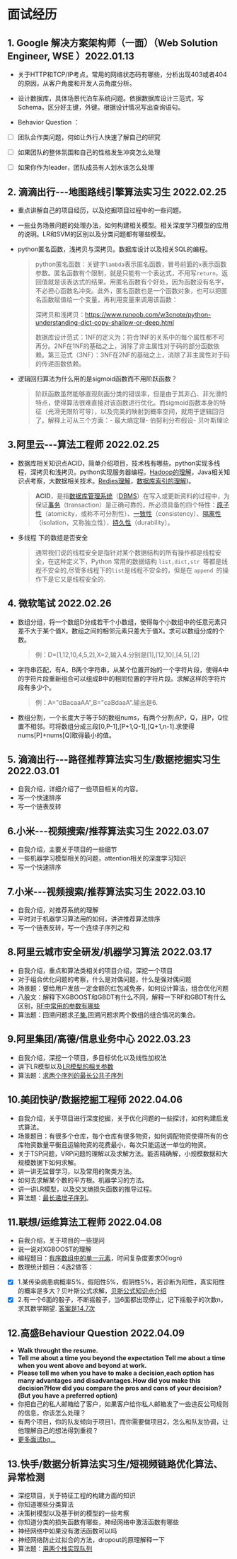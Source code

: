 # 面试经历

## 1. Google 解决方案架构师（一面）（Web Solution Engineer, WSE ）2022.01.13

- 关于HTTP和TCP/IP考点，常用的网络状态码有哪些，分析出现403或者404的原因，从客户角度和开发人员角度分析。

- 设计数据库，具体场景代泊车系统问题。依据数据库设计三范式，写Schema，区分好主键，外键。根据设计情况写出查询语句。

- Behavior Question ：

- [ ] 团队合作类问题，何如让外行人快速了解自己的研究
- [ ] 如果团队的整体氛围和自己的性格发生冲突怎么处理
- [ ] 如果你作为leader，团队成员有人划水该怎么处理



## 2. 滴滴出行---地图路线引擎算法实习生 2022.02.25

- 重点讲解自己的项目经历，以及挖掘项目过程中的一些问题。

- 一些业务场景问题的处理办法，如何构建相关模型。相关深度学习模型的应用的说明。LR和SVM的区别以及分类问题都有哪些模型。

- python匿名函数，浅拷贝与深拷贝。数据库设计以及相关SQL的编程。

	> python匿名函数：关键字`lambda`表示匿名函数，冒号前面的`x`表示函数参数。匿名函数有个限制，就是只能有一个表达式，不用写`return`，返回值就是该表达式的结果。用匿名函数有个好处，因为函数没有名字，不必担心函数名冲突。此外，匿名函数也是一个函数对象，也可以把匿名函数赋值给一个变量，再利用变量来调用该函数：
	>
	> 深拷贝和浅拷贝：https://www.runoob.com/w3cnote/python-understanding-dict-copy-shallow-or-deep.html
	>
	> 数据库设计范式：1NF的定义为：符合1NF的关系中的每个属性都不可再分。2NF在1NF的基础之上，消除了非主属性对于码的部分函数依赖。第三范式（3NF）：3NF在2NF的基础之上，消除了非主属性对于码的传递函数依赖。

- 逻辑回归算法为什么用的是sigmoid函数而不用阶跃函数？

	> 阶跃函数虽然能够直观刻画分类的错误率，但是由于其非凸、非光滑的特点，使得算法很难直接对该函数进行优化。而sigmoid函数本身的特征（光滑无限阶可导），以及完美的映射到概率空间，就用于逻辑回归了。解释上可从三个方面：- 最大熵定理- 伯努利分布假设- 贝叶斯理论 

## 3.阿里云---算法工程师 2022.02.25

- 数据库相关知识点ACID，简单介绍项目，技术栈有哪些。python实现多线程，深拷贝和浅拷贝。python实现服务器编程。[Hadoop的理解](https://blog.csdn.net/u010554735/article/details/39691229)，Java相关知识点考察，大数据相关技术。[Redies理解](https://ld246.com/article/1573459406852)，[数据库索引的理解](./数据库索引.md))。

	> **ACID**，是指[数据库管理系统](https://baike.baidu.com/item/数据库管理系统)（[DBMS](https://baike.baidu.com/item/DBMS)）在写入或更新资料的过程中，为保证[事务](https://baike.baidu.com/item/事务)（transaction）是正确可靠的，所必须具备的四个特性：[原子性](https://baike.baidu.com/item/原子性)（atomicity，或称不可分割性）、[一致性](https://baike.baidu.com/item/一致性)（consistency）、[隔离性](https://baike.baidu.com/item/隔离性)（isolation，又称独立性）、[持久性](https://baike.baidu.com/item/持久性)（durability）。

- 多线程 下的数组是否安全

	> 通常我们说的线程安全是指针对某个数据结构的所有操作都是线程安全，在这种定义下，Python 常用的数据结构 `list,dict,str `等都是线程不安全的,尽管多线程下的` list `是线程不安全的，但是在 `append `的操作下是它又是线程安全的.

## 4. 微软笔试  2022.02.26

- 数组分组，将一个数组D分成若干个小数组，使得每个小数组中的任意元素只差不大于某个值X，数组之间的相邻元素只差大于值X。求可以数组分成的个数。

	> 例：D=[1,12,10,4,5,2],X=2,输入4.分别是[1],[12,10],[4,5],[2]

- 字符串匹配，有A，B两个字符串，从某个位置开始的一个字符片段，使得A中的字符片段重新组合可以组成B中的相同位置的字符片段。求解这样的字符片段有多少个。

	> 例：A="dBacaaAA",B="caBdaaA".输出是6.

- 数组分割，一个长度大于等于5的数组nums，有两个分割点P，Q，且P，Q位置不相邻。可将数组分成三段[0,P-1],[P+1,Q-1],[Q+1,n-1].求使得nums[P]+nums[Q]取得最小的值。

## 5. 滴滴出行---路径推荐算法实习生/数据挖掘实习生  2022.03.01

- 自我介绍，详细介绍了一些项目相关的内容。
- 写一个快速排序
- 写一个链表反转

## 6.小米---视频搜索/推荐算法实习生 2022.03.07

- 自我介绍，主要关于项目的一些细节
- 一些机器学习模型相关的问题，attention相关的深度学习知识
- 写一个快速排序

## 7.小米---视频搜索/推荐算法实习生 2022.03.10

- 自我介绍，对推荐系统的理解
- 平时对于机器学习算法用的如何，讲讲推荐算法排序
- 写一个链表反转，写一个连续子序列之和

## 8.阿里云城市安全研发/机器学习算法 2022.03.17

- 自我介绍，重点和算法类相关的项目介绍，深挖一个项目
- 对于组合优化问题的考察，什么是对偶问题，什么是强对偶问题
- 场景题：要给用户发放一定金额的红包减免券，如何设计算法，组合优化问题
- 八股文：解释下XGBOOST和GBDT有什么不同，解释一下RF和GBDT有什么区别，[RF中常用的参数有哪些](https://zhuanlan.zhihu.com/p/56940098)
- 算法题：回溯问题求[子集](https://leetcode-cn.com/problems/subsets/),回溯问题求两个数组的组合情况的集合。

## 9.阿里集团/高德/信息业务中心 2022.03.23

- 自我介绍，深挖一个项目，多目标优化以及线性加权法
- 讲下LR模型以及[LR模型的相关参数](https://blog.csdn.net/jark_/article/details/78342644)
- 算法题：[求两个序列的最长公共子序列](../数据结构/LCS.md)

## 10.美团快驴/数据挖掘工程师 2022.04.06

- 自我介绍，关于项目进行深度挖掘，关于优化问题的一些探讨，如何构建启发式算法。
- 场景题目：有很多个仓库，每个仓库有很多物资，如何调配物资使得所有的仓库物资数量平衡且运输物资的花费最小，每次只能运送一单位的物资。
- 关于TSP问题，VRP问题的理解以及求解方法。能否精确解，小规模数据和大规模数据下如何求解。
- 讲一讲无监督学习，以及常用的聚类方法。
- 如何去求解某个数的平方根。机器学习的方法。
- 讲一讲LR模型，以及交叉熵损失函数的推导过程。
- 算法题：[最长递增子序列](https://leetcode-cn.com/problems/longest-increasing-subsequence/)。

## 11.联想/运维算法工程师  2022.04.08

- 自我介绍，关于项目的一些提问
- 说一说对XGBOOST的理解
- 编程题目：[有序数组中的单一元素](https://leetcode-cn.com/problems/single-element-in-a-sorted-array/)，时间复杂度要求O(logn)
- 数理统计题目：4选2做答：

- [x] 1.某传染病患病概率5%，假阳性5%，假阴性5%，若诊断为阳性，真实阳性的概率是多大？贝叶斯公式求解，[贝斯公式知识点介绍](https://leehao.me/%E8%B4%9D%E5%8F%B6%E6%96%AF%E5%85%AC%E5%BC%8F%E5%AD%A6%E4%B9%A0%E7%AC%94%E8%AE%B0/)
- [x] 2.有一个6面的骰子，不断摇骰子，当6面都出现停止，记下摇骰子的次数n，求其数学期望.  [答案是14.7次](https://www.zhihu.com/question/40320381/answer/86092593)

## 12.高盛Behaviour Question 2022.04.09

- **Walk throught the resume.**
- **Tell me about a time you beyond the expectation Tell me about a time when you went above and beyond at work.**
- **Please tell me when you have to make a decision,each option has many advantages and disadvantages.How did you make this decision?How did you compare the pros and cons of your decision?(But you have a preferred option)**
- 你把自己的私人邮箱给了客户，如果客户给你私人邮箱发了一些违反公司规则的信息，你该怎么处理？
- 有两个项目，你的队友倾向于项目1，而你需要做项目2，怎么和队友协调，让他理解自己的想法得到重视？
- [更多面试bq...](https://docs.google.com/document/d/1DBvOndqKrThL1UjYKMrecQ8TbooHLJbhndwS7f85R90/edit)

## 13.快手/数据分析算法实习生/短视频链路优化算法、异常检测

- 深挖项目，关于特征工程的构建方面的知识
- 你知道哪些分类算法
- 决策树模型以及基于树的模型的一些考察
- 你知道分类的损失函数有哪些，神经网络中激活函数有哪些
- 神经网络中如果没有激活函数可以吗
- 神经网络防止过拟合的方法，dropout的原理解释一下
- 算法题：[用两个栈实现队列](https://leetcode-cn.com/problems/yong-liang-ge-zhan-shi-xian-dui-lie-lcof/)

